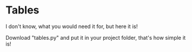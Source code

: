 # Tables
I don't know, what you would need it for, but here it is!

Download "tables.py" and put it in your project folder, that's how simple it is!
